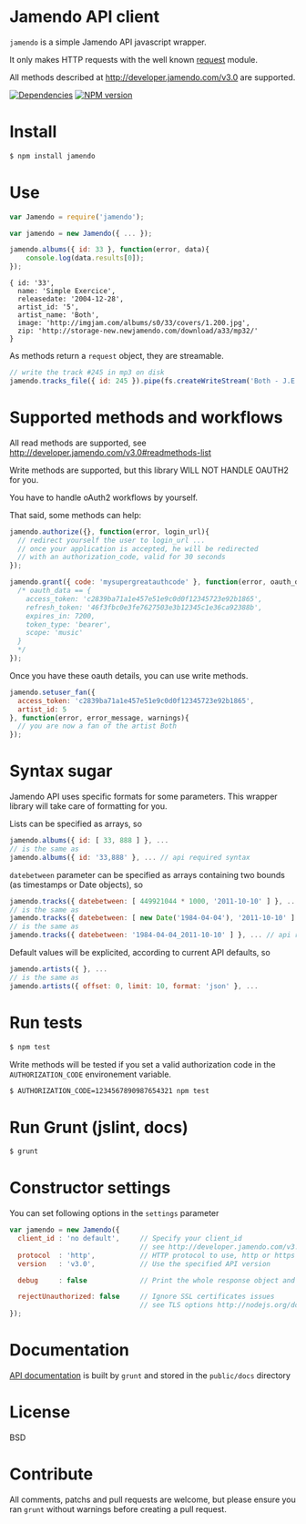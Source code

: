 # Jamendo API client
```jamendo``` is a simple Jamendo API javascript wrapper.

It only makes HTTP requests with the well known [request](https://github.com/mikeal/request) module.

All methods described at http://developer.jamendo.com/v3.0 are supported.

[![Dependencies](https://david-dm.org/vincent/node-jamendo.png)](https://david-dm.org/vincent/node-jamendo)
[![NPM version](https://badge.fury.io/js/jamendo.png)](http://badge.fury.io/js/jamendo)

# Install
```bash
$ npm install jamendo
```

# Use
```javascript
var Jamendo = require('jamendo');

var jamendo = new Jamendo({ ... });

jamendo.albums({ id: 33 }, function(error, data){
    console.log(data.results[0]);
});
```
```
{ id: '33',
  name: 'Simple Exercice',
  releasedate: '2004-12-28',
  artist_id: '5',
  artist_name: 'Both',
  image: 'http://imgjam.com/albums/s0/33/covers/1.200.jpg',
  zip: 'http://storage-new.newjamendo.com/download/a33/mp32/'
}
```

As methods return a ```request``` object, they are streamable.
```javascript
// write the track #245 in mp3 on disk
jamendo.tracks_file({ id: 245 }).pipe(fs.createWriteStream('Both - J.E.T. Apostrophe A.I.M.E.mp3'));
```

# Supported methods and workflows
All read methods are supported, see http://developer.jamendo.com/v3.0#readmethods-list

Write methods are supported, but this library WILL NOT HANDLE OAUTH2 for you.

You have to handle oAuth2 workflows by yourself.

That said, some methods can help:
```javascript
jamendo.authorize({}, function(error, login_url){
  // redirect yourself the user to login_url ...
  // once your application is accepted, he will be redirected 
  // with an authorization_code, valid for 30 seconds
});

jamendo.grant({ code: 'mysupergreatauthcode' }, function(error, oauth_data){
  /* oauth_data == {
    access_token: 'c2839ba71a1e457e51e9c0d0f12345723e92b1865',
    refresh_token: '46f3fbc0e3fe7627503e3b12345c1e36ca92388b',
    expires_in: 7200,
    token_type: 'bearer',
    scope: 'music'
  }
  */
});
```

Once you have these oauth details, you can use write methods.
```javascript
jamendo.setuser_fan({
  access_token: 'c2839ba71a1e457e51e9c0d0f12345723e92b1865',
  artist_id: 5
}, function(error, error_message, warnings){
  // you are now a fan of the artist Both
});
```

# Syntax sugar
Jamendo API uses specific formats for some parameters. This wrapper library will take care of formatting for you.

Lists can be specified as arrays, so
```javascript
jamendo.albums({ id: [ 33, 888 ] }, ... 
// is the same as
jamendo.albums({ id: '33,888' }, ... // api required syntax
```

```datebetween``` parameter can be specified as arrays containing two bounds (as timestamps or Date objects), so
```javascript
jamendo.tracks({ datebetween: [ 449921044 * 1000, '2011-10-10' ] }, ... 
// is the same as
jamendo.tracks({ datebetween: [ new Date('1984-04-04'), '2011-10-10' ] }, ... 
// is the same as
jamendo.tracks({ datebetween: '1984-04-04_2011-10-10' ] }, ... // api required syntax
```

Default values will be explicited, according to current API defaults, so
```javascript
jamendo.artists({ }, ... 
// is the same as
jamendo.artists({ offset: 0, limit: 10, format: 'json' }, ... 
```

# Run tests
```bash
$ npm test
```

Write methods will be tested if you set a valid authorization code in the ```AUTHORIZATION_CODE``` environement variable.
```bash
$ AUTHORIZATION_CODE=1234567890987654321 npm test
```

# Run Grunt (jslint, docs)
```bash
$ grunt
```

# Constructor settings
You can set following options in the ```settings``` parameter
```javascript
var jamendo = new Jamendo({
  client_id : 'no default',     // Specify your client_id
                                // see http://developer.jamendo.com/v3.0#obtain_client_id
  protocol  : 'http',           // HTTP protocol to use, http or https
  version   : 'v3.0',           // Use the specified API version

  debug     : false             // Print the whole response object and body in the console

  rejectUnauthorized: false     // Ignore SSL certificates issues
                                // see TLS options http://nodejs.org/docs/v0.7.8/api/https.html
});
```

# Documentation
[API documentation](http://htmlpreview.github.io/?https://raw.github.com/vincent/node-jamendo/master/public/docs/index.html) is built by ```grunt``` and stored in the ```public/docs``` directory

# License
BSD

# Contribute
All comments, patchs and pull requests are welcome, but please ensure you ran ```grunt``` without warnings before creating a pull request.

